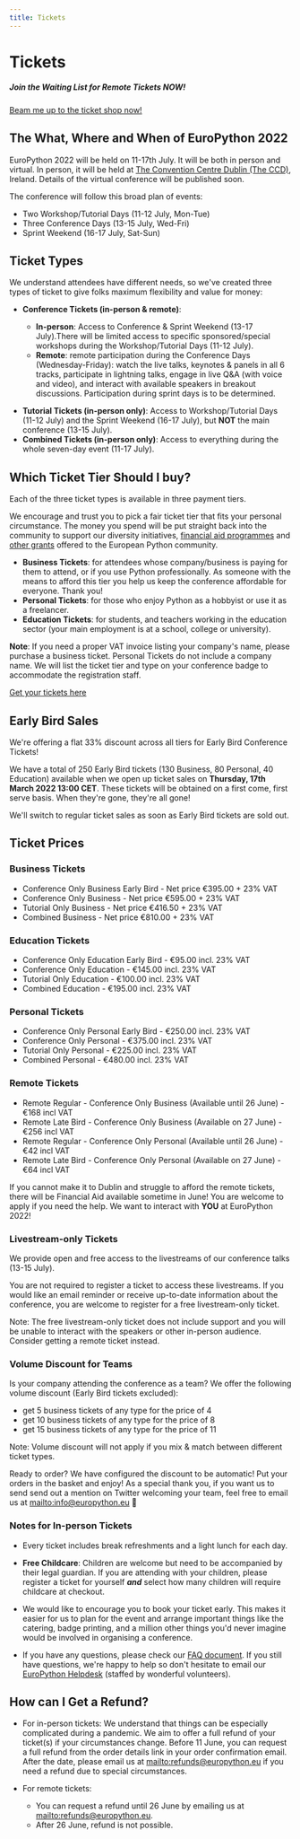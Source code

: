 ```yaml
---
title: Tickets
---
```


# Tickets
  <h5 className = "new"> Join the Waiting List for Remote Tickets NOW!</h5>

<a class="button" href="https://tickets.europython.eu">Beam me up to the ticket shop now!</a>

## The What, Where and When of EuroPython 2022

EuroPython 2022 will be held on 11-17th July. It will be both in person and
virtual. In person, it will be held at
[The Convention Centre Dublin (The CCD)](https://www.theccd.ie/), Ireland.
Details of the virtual conference will be published soon.

The conference will follow this broad plan of events:

-   Two Workshop/Tutorial Days (11-12 July, Mon-Tue)
-   Three Conference Days (13-15 July, Wed-Fri)
-   Sprint Weekend (16-17 July, Sat-Sun)

## Ticket Types

We understand attendees have different needs, so we've created three types of
ticket to give folks maximum flexibility and value for money:

<ul>
<li><b>Conference Tickets (in-person & remote)</b>:</li>
  <ul>
    <li><b>In-person</b>: Access to Conference & Sprint Weekend (13-17 July).There will be limited access to specific sponsored/special workshops during the Workshop/Tutorial Days (11-12 July).</li>
    <li className="new"><b>Remote</b>: remote participation during the Conference Days (Wednesday-Friday): watch the live talks, keynotes & panels in all 6 tracks, participate in lightning talks, engage in live Q&A (with voice and video), and interact with available speakers in breakout discussions. Participation during sprint days is to be determined.</li>
  </ul>
</ul>

-   **Tutorial Tickets (in-person only)**: Access to Workshop/Tutorial Days (11-12 July) and the
    Sprint Weekend (16-17 July), but **NOT** the main conference (13-15 July).
-   **Combined Tickets (in-person only)**: Access to everything during the whole seven-day
    event (11-17 July).

## Which Ticket Tier Should I buy?

Each of the three ticket types is available in three payment tiers.

We encourage and trust you to pick a fair ticket tier that fits your personal
circumstance. The money you spend will be put straight back into the community
to support our diversity initiatives,
[financial aid programmes](/finaid) and
[other grants](https://www.europython-society.org/grants/)
offered to the European Python community.

-   **Business Tickets**: for attendees whose company/business is paying for
    them to attend, or if you use Python professionally. As someone with the
    means to afford this tier you help us keep the conference affordable for
    everyone. Thank you!
-   **Personal Tickets**: for those who enjoy Python as a hobbyist or use it as
    a freelancer.
-   **Education Tickets**: for students, and teachers working in the education
    sector (your main employment is at a school, college or university).

**Note**: If you need a proper VAT invoice listing your company's name, please
purchase a business ticket. Personal Tickets do not include a company name. We
will list the ticket tier and type on your conference badge to accommodate the
registration staff.

<a class="button" href="https://tickets.europython.eu">Get your tickets here</a>

<h2 className="soldout"> Early Bird Sales</h2>

We're offering a flat 33% discount across all tiers for Early Bird Conference
Tickets!

We have a total of 250 Early Bird tickets (130 Business, 80 Personal, 40
Education) available when we open up ticket sales on
**Thursday, 17th March 2022 13:00 CET**. These tickets will be obtained on a
first come, first serve basis. When they're gone, they're all gone!

We'll switch to regular ticket sales as soon as Early Bird tickets are sold
out.

## Ticket Prices

### Business Tickets
<ul>
  <li className="soldout">Conference Only Business Early Bird - Net price €395.00 + 23% VAT </li>
  <li>Conference Only Business - Net price €595.00 + 23% VAT</li>
  <li> Tutorial Only Business - Net price €416.50 + 23% VAT</li>
  <li>Combined Business - Net price €810.00 + 23% VAT</li>

</ul>

### Education Tickets

<ul>
  <li className="soldout"> Conference Only Education Early Bird - €95.00 incl. 23% VAT</li>
  <li> Conference Only Education - €145.00 incl. 23% VAT</li>
  <li> Tutorial Only Education - €100.00 incl. 23% VAT</li>
  <li>Combined Education - €195.00 incl. 23% VAT</li>
</ul>

### Personal Tickets

<ul>
  <li className="soldout">Conference Only Personal Early Bird - €250.00 incl. 23% VAT</li>
 <li>Conference Only Personal - €375.00 incl. 23% VAT</li>
 <li> Tutorial Only Personal - €225.00 incl. 23% VAT</li>
 <li> Combined Personal - €480.00 incl. 23% VAT</li>
</ul>

### Remote Tickets
<ul>
  <li className="new">Remote Regular - Conference Only Business (Available until 26 June) - €168 incl VAT</li>
  <li className="new">Remote Late Bird - Conference Only Business (Available on 27 June) - €256 incl VAT</li>
  <li className="new">Remote Regular - Conference Only Personal (Available until 26 June) - €42 incl VAT</li>
  <li className="new">Remote Late Bird - Conference Only Personal (Available on 27 June) - €64 incl VAT</li>
</ul>  

If you cannot make it to Dublin and struggle to afford the remote tickets, there will be Financial Aid available sometime in June! You are welcome to apply if you need the help. We want to interact with **YOU** at EuroPython 2022!

### Livestream-only Tickets
We provide open and free access to the livestreams of our conference talks (13-15 July).

You are not required to register a ticket to access these livestreams. If you would like an email reminder or receive up-to-date information about the conference, you are welcome to register for a free livestream-only ticket.

Note: The free livestream-only ticket does not include support and you will be unable to interact with the speakers or other in-person audience. Consider getting a remote ticket instead.

### Volume Discount for Teams

Is your company attending the conference as a team? We offer the following volume discount (Early Bird tickets excluded):

-   get 5 business tickets of any type for the price of 4
-   get 10 business tickets of any type for the price of 8
-   get 15 business tickets of any type for the price of 11

Note: Volume discount will not apply if you mix & match between different ticket types.

Ready to order? We have configured the discount to be automatic! Put your orders in the basket and enjoy! As a special thank you, if you want us to send send out a mention on Twitter welcoming your team, feel free to email us at <mailto:info@europython.eu> 👐

### Notes for In-person Tickets

-   Every ticket includes break refreshments and a light lunch for each day.

-   **Free Childcare**: Children are welcome but need to be accompanied by their
    legal guardian. If you are attending with your children, please register a
    ticket for yourself **_and_** select how many children will require childcare at checkout.

-   We would like to encourage you to book your ticket early. This makes it easier
    for us to plan for the event and arrange important things like the catering,
    badge printing, and a million other things you'd never imagine would be
    involved in organising a conference.

-   If you have any questions, please check our
    [FAQ document](/faq). If you still have questions,
    we're happy to help so don't hesitate to email our
    [EuroPython Helpdesk](mailto:helpdesk@europython.eu) (staffed by wonderful
    volunteers).


## How can I Get a Refund?

- For in-person tickets: We understand that things can be especially complicated during a pandemic. We aim to offer a full refund of your ticket(s) if your circumstances change. Before 11 June, you can request a full refund from the order details link in your order confirmation email. After the date, please email us at <mailto:refunds@europython.eu> if you need a refund due to special circumstances.

- For remote tickets:
  - You can request a refund until 26 June by emailing us at <mailto:refunds@europython.eu>.
  - After 26 June, refund is not possible.
